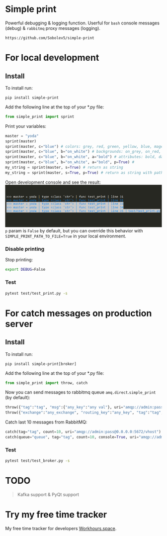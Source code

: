 # Simple print
Powerful debugging & logging function.
Userful for `bash` console messages (debug) & `rabbitmq` proxy messages (logging).

```no-highlight
https://github.com/Sobolev5/simple-print
```

# For local development 
## Install
To install run:
```no-highlight
pip install simple-print
```

Add the following line at the top of your *.py file:
```python
from simple_print import sprint 
```
Print your variables:
```python
master = "yoda"
sprint(master)    
sprint(master, c="blue") # colors: grey, red, green, yellow, blue, magenta, cyan, white. 
sprint(master, c="blue", b="on_white") # backgrounds: on_grey, on_red, on_green, on_yellow, on_blue, on_magenta, on_cyan
sprint(master, c="blue", b="on_white", a="bold") # attributes: bold, dark, underline, blink, reverse, concealed
sprint(master, c="blue", b="on_white", a="bold", p=True) # 
my_string = sprint(master, s=True) # return as string
my_string = sprint(master, s=True, p=True) # return as string with path to file 
```
Open development console and see the result:
![](https://github.com/Sobolev5/simple-print/blob/master/screenshots/screenshot.png)
`p` param is `False` by default, but you can override this behavior with `SIMPLE_PRINT_PATH_TO_FILE=True` in your local environment.
### Disable printing
Stop printing:
```sh
export DEBUG=False
```
### Test 
```sh
pytest test/test_print.py -s
```
# For catch messages on production server 
## Install
To install run:
```no-highlight
pip install simple-print[broker]
```

Add the following line at the top of your *.py file:
```python
from simple_print import throw, catch 
```
Now you can send messages to rabbitmq queue `amq.direct`.`simple_print` (by default):
```python
throw({"tag":"tag", "msg":{"any_key":"any val"}, uri="amqp://admin:pass@0.0.0.0:5672/vhost") # default queue
throw({"exchange":"any_exchange", "routing_key":"any_key", "tag":"tag", "msg":{"any_key":"any val"}}, uri="amqp://admin:pass@0.0.0.0:5672/vhost") # with custom routing key
 ``` 
Catch last 10 messages from RabbitMQ:
```python
catch(tag="tag", count=10, uri="amqp://admin:pass@0.0.0.0:5672/vhost") # default queue
catch(queue="queue", tag="tag", count=10, console=True, uri="amqp://admin:pass@0.0.0.0:5672/vhost") # custom queue
```
### Test 
```sh
pytest test/test_broker.py -s
```

# TODO
> Kafka support & PyQt support


# Try my free time tracker
My free time tracker for developers [Workhours.space](https://workhours.space/). 
